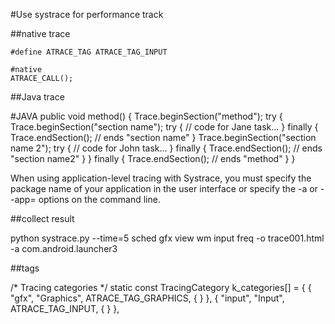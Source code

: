 #Use systrace for performance track

##native trace

    #define ATRACE_TAG ATRACE_TAG_INPUT

    #native
    ATRACE_CALL();

##Java trace

  #JAVA
  public void method() {
      Trace.beginSection("method");
      try {
          Trace.beginSection("section name");
          try {
              // code for Jane task...
          } finally {
              Trace.endSection(); // ends "section name"
          }
          Trace.beginSection("section name 2");
          try {
              // code for John task...
          } finally {
              Trace.endSection(); // ends "section name2"
          }
      } finally {
          Trace.endSection(); // ends "method"
      }
  }


When using application-level tracing with Systrace, you must specify the package name of your application in the user interface or specify the -a or --app= options on the command line.


##collect result

  python systrace.py --time=5 sched gfx view wm input freq -o trace001.html -a com.android.launcher3



##tags

/* Tracing categories */
static const TracingCategory k_categories[] = {
    { "gfx",        "Graphics",         ATRACE_TAG_GRAPHICS, { } },
    { "input",      "Input",            ATRACE_TAG_INPUT, { } },
